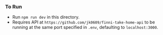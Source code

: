 ### To Run

- Run `npm run dev` in this directory.
- Requires API at `https://github.com/jk0609/finni-take-home-api` to be running at the same port specified in `.env`, defaulting to `localhost:3000`.
